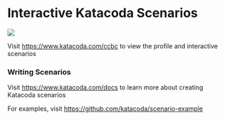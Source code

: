 # Interactive Katacoda Scenarios

[![](http://shields.katacoda.com/katacoda/ccbc/count.svg)](https://www.katacoda.com/ccbc "Get your profile on Katacoda.com")

Visit https://www.katacoda.com/ccbc to view the profile and interactive scenarios

### Writing Scenarios
Visit https://www.katacoda.com/docs to learn more about creating Katacoda scenarios

For examples, visit https://github.com/katacoda/scenario-example
